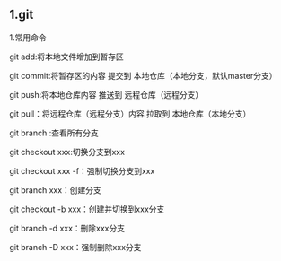 ## 1.git

1.常用命令

git add:将本地文件增加到暂存区

git commit:将暂存区的内容 提交到 本地仓库（本地分支，默认master分支）

git push:将本地仓库内容 推送到 远程仓库（远程分支）

git pull：将远程仓库（远程分支）内容 拉取到 本地仓库（本地分支）

git branch :查看所有分支

git checkout xxx:切换分支到xxx

git checkout xxx -f：强制切换分支到xxx

git branch xxx：创建分支

git checkout -b xxx：创建并切换到xxx分支

git branch -d xxx：删除xxx分支

git branch -D xxx：强制删除xxx分支























